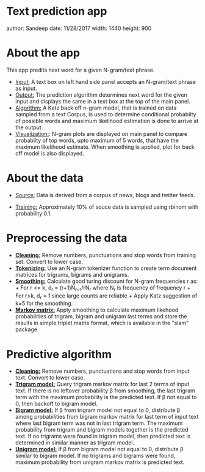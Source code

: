
Text prediction app
========================================================
author: Sandeep
date: 11/28/2017
width: 1440
height: 900

About the app
========================================================

This app predits next word for a given N-gram/text phrase.

- <u>Input:</u> A text box on left hand side panel accepts an N-gram/text phrase as input.  
- <u>Output:</u> The prediction algorithm determines next word for the given input and displays the same in a text box at the top of the main panel.  
- <u>Algorithm:</u> A Katz back off n-gram model, that is trained on data sampled from a text Corpus, is used to determine conditional probabilty of possible words and maximum likelihood estimation is done to arrive at the output.  
- <u>Visualization:</u>: N-gram plots are displayed on main panel to compare probabilty of top words, upto maximum of 5 words, that have the maximum likelihood estimate. When smoothing is applied, plot for back off model is also displayed.

About the data
========================================================

* <u>Source:</u> Data is derived from a corpus of news, blogs and twitter feeds.  

* <u>Training:</u> Approximately 10% of souce data is sampled using rbinom with probability 0.1.

Preprocessing the data
========================================================

* <b><u>Cleaning:</u></b> Remove numbers, punctuations and stop words from training set. Convert to lower case.
* <b><u>Tokenizing:</u></b> Use an N-gram tokenizer function to create term document matrices for trigrams, bigrams and unigrams.
* <b><u>Smoothing:</u></b> Calculate good turing discount for N-gram frequencies r as:
      + For r <= k, d<sub>r</sub> = (r+1)N<sub>r+1</sub>/rN<sub>r</sub> where N<sub>r</sub> is frequency of frequency r
      + For r>k, d<sub>r</sub> = 1 since large counts are reliable
      + Apply Katz suggestion of k=5 for the smoothing.
* <b><u>Markov matrix:</u></b> Apply smoothing to calculate maximum likehood probabilities of trigram, bigram and unigram last terms and store the results in simple triplet matrix format, which is available in the "slam" package

Predictive algorithm
========================================================

* <b><u>Cleaning:</u></b> Remove numbers, punctuations and stop words from input text. Convert to lower case.
* <b><u>Trigram model:</u></b> Query trigram markov matrix for last 2 terms of input text. If there is no leftover probability &beta; from smoothing, the last trigram term with the maximum probability is the predicted text. If &beta; not equal to 0, then backoff to bigram model.
* <b><u>Bigram model:</u></b> If &beta; from trigram model not equal to 0, distribute &beta; among probabilities from bigram markov matrix for last term of input text where last bigram term was not in last trigram term. The maximum probability from trigram and bigram models together is the predicted text. If no trigrams were found in trigram model, then predicted text is determined in similar manner as trigram model.
* <b><u>Unigram model:</u></b> If &beta; from bigram model not equal to 0, distribute &beta; similar to bigram model. If no trigrams and bigrams were found,  maximum probability from unigram markov matrix is predicted text.
